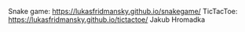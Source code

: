 Snake game: <a href="https://lukasfridmansky.github.io/snakegame/">https://lukasfridmansky.github.io/snakegame/</a>
TicTacToe: <a href="https://lukasfridmansky.github.io/tictactoe/">https://lukasfridmansky.github.io/tictactoe/</a>
Jakub Hromadka